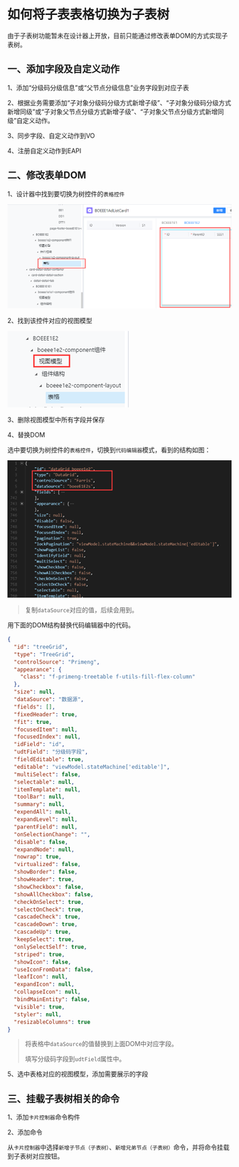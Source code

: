 # 如何将子表表格切换为子表树

由于子表树功能暂未在设计器上开放，目前只能通过修改表单DOM的方式实现子表树。

## 一、添加字段及自定义动作

1、添加“分级码分级信息”或“父节点分级信息”业务字段到对应子表

2、根据业务需要添加“子对象分级码分级方式新增子级”、“子对象分级码分级方式新增同级”或“子对象父节点分级方式新增子级”、“子对象父节点分级方式新增同级”自定义动作。

3、同步字段、自定义动作到VO

4、注册自定义动作到EAPI

## 二、修改表单DOM

1、设计器中找到要切换为树控件的`表格控件`

![image-20210726103704986](./images/image-20210726103704986.png)

2、找到该控件对应的视图模型

![image-20210726105125178](./images/image-20210726105125178.png)

3、删除视图模型中所有字段并保存

4、替换DOM

选中要切换为树控件的`表格控件`，切换到`代码编辑器`模式，看到的结构如图：

![image-20210726105618617](./images/image-20210726105618617.png)

> 复制`dataSource`对应的值，后续会用到。

用下面的DOM结构替换代码编辑器中的代码。

```json
{
  "id": "treeGrid",
  "type": "TreeGrid",
  "controlSource": "Primeng",
  "appearance": {
    "class": "f-primeng-treetable f-utils-fill-flex-column"
  },
  "size": null,
  "dataSource": "数据源",
  "fields": [],
  "fixedHeader": true,
  "fit": true,
  "focusedItem": null,
  "focusedIndex": null,
  "idField": "id",
  "udtField": "分级码字段",
  "fieldEditable": true,
  "editable": "viewModel.stateMachine['editable']",
  "multiSelect": false,
  "selectable": null,
  "itemTemplate": null,
  "toolBar": null,
  "summary": null,
  "expendAll": null,
  "expandLevel": null,
  "parentField": null,
  "onSelectionChange": "",
  "disable": false,
  "expandNode": null,
  "nowrap": true,
  "virtualized": false,
  "showBorder": false,
  "showHeader": true,
  "showCheckbox": false,
  "showAllCheckbox": false,
  "checkOnSelect": true,
  "selectOnCheck": true,
  "cascadeCheck": true,
  "cascadeDown": true,
  "cascadeUp": true,
  "keepSelect": true,
  "onlySelectSelf": true,
  "striped": true,
  "showIcon": false,
  "useIconFromData": false,
  "leafIcon": null,
  "expandIcon": null,
  "collapseIcon": null,
  "bindMainEntity": false,
  "visible": true,
  "styler": null,
  "resizableColumns": true
}
```

> 将表格中`dataSource`的值替换到上面DOM中对应字段。
>
> 填写分级码字段到`udtField`属性中。

5、选中表格对应的视图模型，添加需要展示的字段

## 三、挂载子表树相关的命令

1、添加`卡片控制器`命令构件

2、添加命令

从`卡片控制器`中选择`新增子节点（子表树）`、`新增兄弟节点（子表树）`命令，并将命令挂载到子表树对应按钮。

